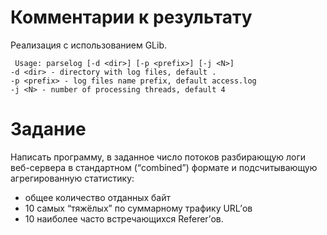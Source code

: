 # Комментарии к результату
Реализация с использованием GLib.

```
 Usage: parselog [-d <dir>] [-p <prefix>] [-j <N>]
-d <dir> - directory with log files, default .
-p <prefix> - log files name prefix, default access.log
-j <N> - number of processing threads, default 4
```


# Задание
Написать программу, в заданное число потоков разбирающую логи веб-сервера в стандартном (“combined”) формате и
подсчитывающую агрегированную статистику: 
- общее количество отданных байт
- 10 самых “тяжёлых” по суммарному трафику URL’ов 
- 10 наиболее часто встречающихся Referer’ов.
